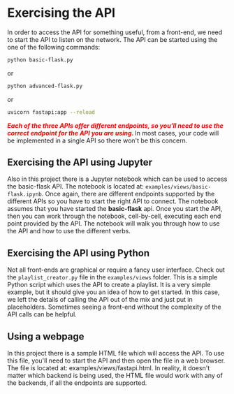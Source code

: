 # Exercising the API 

In order to access the API for something useful, from a front-end, we need to start the API to listen on the network.  The API can be started using the one of the following commands:
```bash
python basic-flask.py
```
or 
```bash
python advanced-flask.py
```
or
```bash
uvicorn fastapi:app --reload
```

<span style="color:red; font-weight:bold; font-style:italic">Each of the three APIs offer different endpoints, so you'll need to use the correct endpoint for the API you are using.
</span>In most cases, your code will be implemented in a single API so there won't be this concern.


## Exercising the API using Jupyter
Also in this project there is a Jupyter notebook which can be used to access the basic-flask API.  The notebook is located at: `examples/views/basic-flask.ipynb`.  Once again, there are different endpoints supported by the different APIs so you have to start the right API to connect.  The notebook assumes that you have started the **basic-flask** api.  Once you start the API, then you can work through the notebook, cell-by-cell, executing each end point provided by the API.  The notebook will walk you through how to use the API and how to use the different verbs.

## Exercising the API using Python
Not all front-ends are graphical or require a fancy user interface.  Check out the `playlist_creator.py` file in the `examples/views` folder.  This is a simple Python script which uses the API to create a playlist.  It is a very simple example, but it should give you an idea of how to get started.  In this case, we left the details of calling the API out of the mix and just put in placeholders.  Sometimes seeing a front-end without the complexity of the API calls can be helpful.

## Using a webpage

In this project there is a sample HTML file which will access the API.  To use this file, you'll need to start the API and then open the file in a web browser.  The file is located at: examples/views/fastapi.html.  In reality, it doesn't matter which backend is being used, the HTML file would work with any of the backends, if all the endpoints are supported.  

